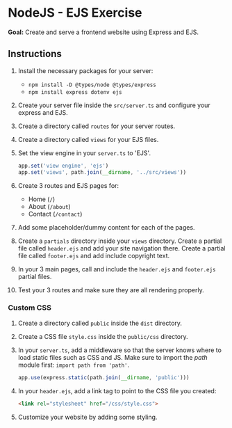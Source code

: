 # NodeJS - EJS Exercise

**Goal:** Create and serve a frontend website using Express and EJS.

## Instructions

1. Install the necessary packages for your server:
    - `npm install -D @types/node @types/express`
    - `npm install express dotenv ejs`
2. Create your server file inside the `src/server.ts` and configure your express and EJS.
3. Create a directory called `routes` for your server routes.
4. Create a directory called `views` for your EJS files.
5. Set the view engine in your `server.ts` to 'EJS'.

    ```js
    app.set('view engine', 'ejs')
    app.set('views', path.join(__dirname, '../src/views'))
    ```

6. Create 3 routes and EJS pages for:
    - Home (`/`)
    - About (`/about`)
    - Contact (`/contact`)
7. Add some placeholder/dummy content for each of the pages.
8. Create a `partials` directory inside your `views` directory. Create a partial file called `header.ejs` and add your site navigation there. Create a partial file called `footer.ejs` and add include copyright text.
9. In your 3 main pages, call and include the `header.ejs` and `footer.ejs` partial files.
10. Test your 3 routes and make sure they are all rendering properly.

### Custom CSS

1. Create a directory called `public` inside the `dist` directory.
2. Create a CSS file `style.css` inside the `public/css` directory.
3. In your `server.ts`, add a middleware so that the server knows where to load static files such as CSS and JS. Make sure to import the *path* module first: `import path from 'path'`.

    ```js
    app.use(express.static(path.join(__dirname, 'public')))
    ```

4. In your `header.ejs`, add a link tag to point to the CSS file you created:

    ```html
    <link rel="stylesheet" href="/css/style.css">
    ```

5. Customize your website by adding some styling.
